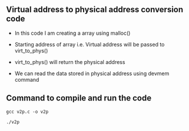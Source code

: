 ## Virtual address to physical address conversion code

* In this code I am creating a array using malloc()

* Starting address of array i.e. Virtual address will be passed to virt_to_phys()

* virt_to_phys() will return the physical address

* We can read the data stored in physical address using devmem command

## Command to compile and run the code

```
gcc v2p.c -o v2p

./v2p
```
